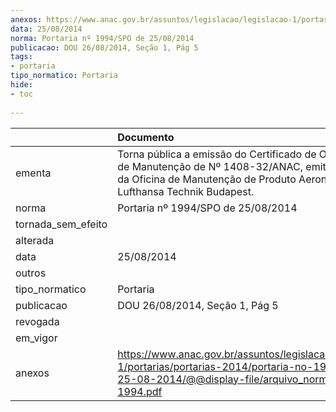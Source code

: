 ```yaml
---
anexos: https://www.anac.gov.br/assuntos/legislacao/legislacao-1/portarias/portarias-2014/portaria-no-1994-spo-de-25-08-2014/@@display-file/arquivo_norma/PA2014-1994.pdf
data: 25/08/2014
norma: Portaria nº 1994/SPO de 25/08/2014
publicacao: DOU 26/08/2014, Seção 1, Pág 5
tags:
- portaria
tipo_normatico: Portaria
hide: 
- toc 
 
---
```


|                    | Documento                                                                                                                                                                            |
|:-------------------|:-------------------------------------------------------------------------------------------------------------------------------------------------------------------------------------|
| ementa             | Torna pública a emissão do Certificado de Organização de Manutenção de Nº 1408-32/ANAC, emitido em favor da Oficina de Manutenção de Produto Aeronáutico Lufthansa Technik Budapest. |
| norma              | Portaria nº 1994/SPO de 25/08/2014                                                                                                                                                   |
| tornada_sem_efeito |                                                                                                                                                                                      |
| alterada           |                                                                                                                                                                                      |
| data               | 25/08/2014                                                                                                                                                                           |
| outros             |                                                                                                                                                                                      |
| tipo_normatico     | Portaria                                                                                                                                                                             |
| publicacao         | DOU 26/08/2014, Seção 1, Pág 5                                                                                                                                                       |
| revogada           |                                                                                                                                                                                      |
| em_vigor           |                                                                                                                                                                                      |
| anexos             | https://www.anac.gov.br/assuntos/legislacao/legislacao-1/portarias/portarias-2014/portaria-no-1994-spo-de-25-08-2014/@@display-file/arquivo_norma/PA2014-1994.pdf                    |